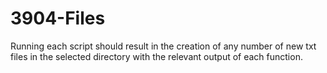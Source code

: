 # 3904-Files

Running each script should result in the creation of any number of new txt files in the selected directory with the relevant output of each function.
